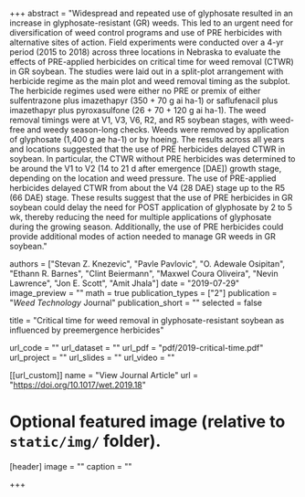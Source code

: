 +++
abstract = "Widespread and repeated use of glyphosate resulted in an increase in glyphosate-resistant (GR) weeds. This led to an urgent need for diversification of weed control programs and use of PRE herbicides with alternative sites of action. Field experiments were conducted over a 4-yr period (2015 to 2018) across three locations in Nebraska to evaluate the effects of PRE-applied herbicides on critical time for weed removal (CTWR) in GR soybean. The studies were laid out in a split-plot arrangement with herbicide regime as the main plot and weed removal timing as the subplot. The herbicide regimes used were either no PRE or premix of either sulfentrazone plus imazethapyr (350 + 70 g ai ha-1) or saflufenacil plus imazethapyr plus pyroxasulfone (26 + 70 + 120 g ai ha-1). The weed removal timings were at V1, V3, V6, R2, and R5 soybean stages, with weed-free and weedy season-long checks. Weeds were removed by application of glyphosate (1,400 g ae ha-1) or by hoeing. The results across all years and locations suggested that the use of PRE herbicides delayed CTWR in soybean. In particular, the CTWR without PRE herbicides was determined to be around the V1 to V2 (14 to 21 d after emergence [DAE]) growth stage, depending on the location and weed pressure. The use of PRE-applied herbicides delayed CTWR from about the V4 (28 DAE) stage up to the R5 (66 DAE) stage. These results suggest that the use of PRE herbicides in GR soybean could delay the need for POST application of glyphosate by 2 to 5 wk, thereby reducing the need for multiple applications of glyphosate during the growing season. Additionally, the use of PRE herbicides could provide additional modes of action needed to manage GR weeds in GR soybean."

authors = ["Stevan Z. Knezevic", "Pavle Pavlovic", "O. Adewale Osipitan", "Ethann R. Barnes", "Clint Beiermann", "Maxwel Coura Oliveira", "Nevin Lawrence", "Jon E. Scott", "Amit Jhala"]
date = "2019-07-29"
image_preview = ""
math = true
publication_types = ["2"]
publication = "*Weed Technology* Journal"
publication_short = ""
selected = false

title = "Critical time for weed removal in glyphosate-resistant soybean as influenced by preemergence herbicides"

url_code = ""
url_dataset = ""
url_pdf = "pdf/2019-critical-time.pdf"
url_project = ""
url_slides = ""
url_video = ""

[[url_custom]]
name = "View Journal Article"
url = "https://doi.org/10.1017/wet.2019.18"

# Optional featured image (relative to `static/img/` folder).
[header]
image = ""
caption = ""

+++
